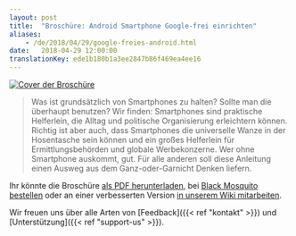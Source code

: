 ```yaml
---
layout: post
title:  "Broschüre: Android Smartphone Google-frei einrichten"
aliases:
    - /de/2018/04/29/google-freies-android.html
date:   2018-04-29 12:00:00
translationKey: ede1b180b1a3ee2847b86f469ea4ee16
---
```

[![Cover der Broschüre](/assets/img/android_small.png)](/assets/img/android_google.png)

> Was ist grundsätzlich von Smartphones zu halten? Sollte man die überhaupt benutzen? Wir finden: Smartphones sind 
> praktische Helferlein, die Alltag und politische Organisierung erleichtern können. Richtig ist aber auch, dass 
> Smartphones die universelle Wanze in der Hosentasche sein können und ein großes Helferlein für Ermittlungsbehörden 
> und globale Werbekonzerne. Wer ohne Smartphone auskommt, gut. Für alle anderen soll diese Anleitung einen Ausweg aus 
> dem Ganz-oder-Garnicht Denken liefern.

Ihr könnte die Broschüre 
[als PDF herunterladen](/assets/data/Android_Smartphone_google-frei_einrichten_-_systemli.org.pdf), bei 
[Black Mosquito bestellen](https://black-mosquito.org/android-smartphone-google-frei-einrichten.html) oder an einer 
verbesserten Version [in unserem Wiki mitarbeiten](https://wiki.systemli.org/howto/android/setup).

Wir freuen uns über alle Arten von [Feedback]({{< ref "kontakt" >}}) und [Unterstützung]({{< ref "support-us" >}}).
